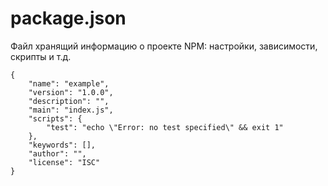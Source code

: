 # package.json
Файл хранящий информацию о проекте NPM: настройки, зависимости, скрипты и т.д.

    {
        "name": "example",
        "version": "1.0.0",
        "description": "",
        "main": "index.js",
        "scripts": {
            "test": "echo \"Error: no test specified\" && exit 1"
        },
        "keywords": [],
        "author": "",
        "license": "ISC"
    }
